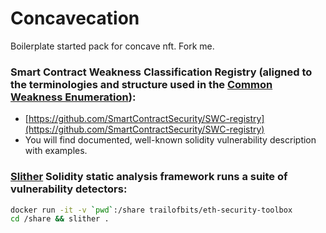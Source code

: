 # Concavecation

Boilerplate started pack for concave nft. Fork me.

### Smart Contract Weakness Classification Registry (aligned to the terminologies and structure used in the [Common Weakness Enumeration](https://cwe.mitre.org)):

- [https://github.com/SmartContractSecurity/SWC-registry](https://github.com/SmartContractSecurity/SWC-registry)
- You will find documented, well-known solidity vulnerability description with examples.

### [Slither](https://github.com/crytic/slither) Solidity static analysis framework runs a suite of vulnerability detectors:

```bash
docker run -it -v `pwd`:/share trailofbits/eth-security-toolbox
cd /share && slither .
```

